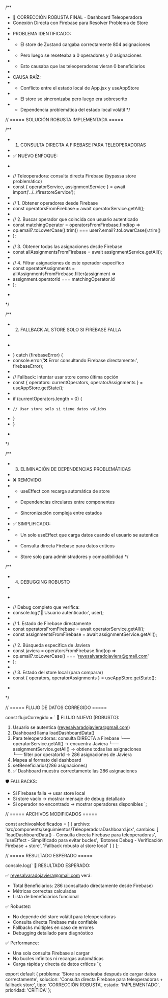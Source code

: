 /**
 * 🔧 CORRECCIÓN ROBUSTA FINAL - Dashboard Teleoperadora
 * Conexión Directa con Firebase para Resolver Problema de Store
 * 
 * PROBLEMA IDENTIFICADO:
 * - El store de Zustand cargaba correctamente 804 asignaciones
 * - Pero luego se reseteaba a 0 operadores y 0 asignaciones
 * - Esto causaba que las teleoperadoras vieran 0 beneficiarios
 * 
 * CAUSA RAÍZ:
 * - Conflicto entre el estado local de App.jsx y useAppStore
 * - El store se sincronizaba pero luego era sobrescrito
 * - Dependencia problemática del estado local volátil
 */

// ===== SOLUCIÓN ROBUSTA IMPLEMENTADA =====

/**
 * 1. CONSULTA DIRECTA A FIREBASE PARA TELEOPERADORAS
 * 
 * ✅ NUEVO ENFOQUE:
 * ```javascript
 * // Teleoperadora: consulta directa Firebase (bypassa store problemático)
 * const { operatorService, assignmentService } = await import('../../firestoreService');
 * 
 * // 1. Obtener operadores desde Firebase
 * const operatorsFromFirebase = await operatorService.getAll();
 * 
 * // 2. Buscar operador que coincida con usuario autenticado
 * const matchingOperator = operatorsFromFirebase.find(op => 
 *   op.email?.toLowerCase().trim() === user?.email?.toLowerCase().trim()
 * );
 * 
 * // 3. Obtener todas las asignaciones desde Firebase
 * const allAssignmentsFromFirebase = await assignmentService.getAll();
 * 
 * // 4. Filtrar asignaciones de este operador específico
 * const operatorAssignments = allAssignmentsFromFirebase.filter(assignment => 
 *   assignment.operatorId === matchingOperator.id
 * );
 * ```
 */

/**
 * 2. FALLBACK AL STORE SOLO SI FIREBASE FALLA
 * 
 * ```javascript
 * } catch (firebaseError) {
 *   console.error('❌ Error consultando Firebase directamente:', firebaseError);
 *   
 *   // Fallback: intentar usar store como última opción
 *   const { operators: currentOperators, operatorAssignments } = useAppStore.getState();
 *   
 *   if (currentOperators.length > 0) {
 *     // Usar store solo si tiene datos válidos
 *   }
 * }
 * ```
 */

/**
 * 3. ELIMINACIÓN DE DEPENDENCIAS PROBLEMÁTICAS
 * 
 * ❌ REMOVIDO:
 * - useEffect con recarga automática de store
 * - Dependencias circulares entre componentes
 * - Sincronización compleja entre estados
 * 
 * ✅ SIMPLIFICADO:
 * - Un solo useEffect que carga datos cuando el usuario se autentica
 * - Consulta directa Firebase para datos críticos
 * - Store solo para administradores y compatibilidad
 */

/**
 * 4. DEBUGGING ROBUSTO
 * 
 * ```javascript
 * // Debug completo que verifica:
 * console.log('👤 Usuario autenticado:', user);
 * 
 * // 1. Estado de Firebase directamente
 * const operatorsFromFirebase = await operatorService.getAll();
 * const assignmentsFromFirebase = await assignmentService.getAll();
 * 
 * // 2. Búsqueda específica de Javiera
 * const javiera = operatorsFromFirebase.find(op => 
 *   op.email?.toLowerCase() === 'reyesalvaradojaviera@gmail.com'
 * );
 * 
 * // 3. Estado del store local (para comparar)
 * const { operators, operatorAssignments } = useAppStore.getState();
 * ```
 */

// ===== FLUJO DE DATOS CORREGIDO =====

const flujoCorregido = `
🔄 FLUJO NUEVO (ROBUSTO):

1. Usuario se autentica (reyesalvaradojaviera@gmail.com)
2. Dashboard llama loadDashboardData()
3. Para teleoperadoras: consulta DIRECTA a Firebase
   └── operatorService.getAll() → encuentra Javiera
   └── assignmentService.getAll() → obtiene todas las asignaciones  
   └── filter por operatorId → 286 asignaciones de Javiera
4. Mapea al formato del dashboard
5. setBeneficiarios(286 asignaciones)
6. ✅ Dashboard muestra correctamente las 286 asignaciones

🛡️ FALLBACKS:
- Si Firebase falla → usar store local
- Si store vacío → mostrar mensaje de debug detallado
- Si operador no encontrado → mostrar operadores disponibles
`;

// ===== ARCHIVOS MODIFICADOS =====

const archivosModificados = [
  {
    archivo: 'src/components/seguimientos/TeleoperadoraDashboard.jsx',
    cambios: [
      'loadDashboardData() - Consulta directa Firebase para teleoperadoras',
      'useEffect - Simplificado para evitar bucles',
      'Botones Debug - Verificación Firebase + store',
      'Fallback robusto al store local'
    ]
  }
];

// ===== RESULTADO ESPERADO =====

console.log(`
🎯 RESULTADO ESPERADO:

✅ reyesalvaradojaviera@gmail.com verá:
   - Total Beneficiarios: 286 (consultado directamente desde Firebase)
   - Métricas correctas calculadas
   - Lista de beneficiarios funcional

✅ Robustez:
   - No depende del store volátil para teleoperadoras
   - Consulta directa Firebase más confiable
   - Fallbacks múltiples en caso de errores
   - Debugging detallado para diagnóstico

✅ Performance:
   - Una sola consulta Firebase al cargar
   - No bucles infinitos ni recargas automáticas
   - Carga rápida y directa de datos críticos
`);

export default {
  problema: 'Store se reseteaba después de cargar datos correctamente',
  solucion: 'Consulta directa Firebase para teleoperadoras + fallback store',
  tipo: 'CORRECCIÓN ROBUSTA',
  estado: 'IMPLEMENTADO',
  prioridad: 'CRÍTICA'
};